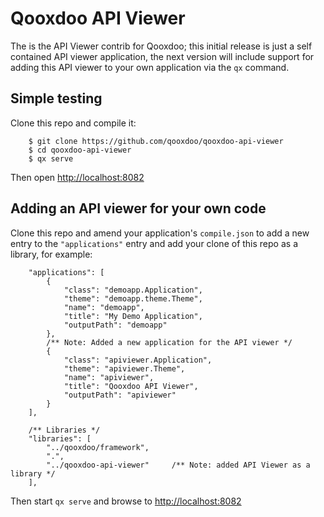 # Qooxdoo API Viewer

The is the API Viewer contrib for Qooxdoo; this initial release is just a self contained API viewer application, the next 
version will include support for adding this API viewer to your own application via the `qx` command.

## Simple testing
Clone this repo and compile it:

```
    $ git clone https://github.com/qooxdoo/qooxdoo-api-viewer
    $ cd qooxdoo-api-viewer
    $ qx serve
```
Then open [http://localhost:8082](http://localhost:8082)

## Adding an API viewer for your own code
Clone this repo and amend your application's `compile.json` to add a new entry to the `"applications"` entry and add your clone of this repo as a library, for example:

```
    "applications": [
        {
            "class": "demoapp.Application",
            "theme": "demoapp.theme.Theme",
            "name": "demoapp",
            "title": "My Demo Application",
            "outputPath": "demoapp"
        },
        /** Note: Added a new application for the API viewer */
        {
            "class": "apiviewer.Application",
            "theme": "apiviewer.Theme",
            "name": "apiviewer",
            "title": "Qooxdoo API Viewer",
            "outputPath": "apiviewer"
        }
    ],
    
    /** Libraries */
    "libraries": [
        "../qooxdoo/framework",
        ".",
        "../qooxdoo-api-viewer"     /** Note: added API Viewer as a library */
    ],
```

Then start `qx serve` and browse to [http://localhost:8082](http://localhost:8082)

